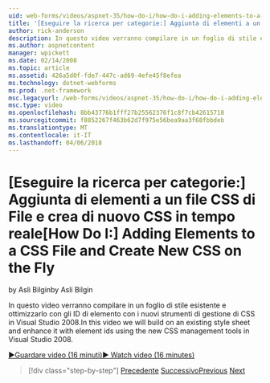 ```yaml
---
uid: web-forms/videos/aspnet-35/how-do-i/how-do-i-adding-elements-to-a-css-file-and-create-new-css-on-the-fly
title: '[Eseguire la ricerca per categorie:] Aggiunta di elementi a un file CSS di File e creare di nuovo CSS in tempo reale | Documenti Microsoft'
author: rick-anderson
description: In questo video verranno compilare in un foglio di stile esistente e ottimizzarlo con gli ID di elemento con i nuovi strumenti di gestione di CSS in Visual Studio 2008.
ms.author: aspnetcontent
manager: wpickett
ms.date: 02/14/2008
ms.topic: article
ms.assetid: 426a5d0f-fde7-447c-ad69-4efe45f8efea
ms.technology: dotnet-webforms
ms.prod: .net-framework
msc.legacyurl: /web-forms/videos/aspnet-35/how-do-i/how-do-i-adding-elements-to-a-css-file-and-create-new-css-on-the-fly
msc.type: video
ms.openlocfilehash: 8bb43776b1fff27b25562376f1c8f7cb42615718
ms.sourcegitcommit: f8852267f463b62d7f975e56bea9aa3f68fbbdeb
ms.translationtype: MT
ms.contentlocale: it-IT
ms.lasthandoff: 04/06/2018
---
```

<a name="how-do-i-adding-elements-to-a-css-file-and-create-new-css-on-the-fly"></a><span data-ttu-id="11b1e-103">[Eseguire la ricerca per categorie:] Aggiunta di elementi a un file CSS di File e crea di nuovo CSS in tempo reale</span><span class="sxs-lookup"><span data-stu-id="11b1e-103">[How Do I:] Adding Elements to a CSS File and Create New CSS on the Fly</span></span>
====================
<span data-ttu-id="11b1e-104">by Asli Bilgin</span><span class="sxs-lookup"><span data-stu-id="11b1e-104">by Asli Bilgin</span></span>

<span data-ttu-id="11b1e-105">In questo video verranno compilare in un foglio di stile esistente e ottimizzarlo con gli ID di elemento con i nuovi strumenti di gestione di CSS in Visual Studio 2008.</span><span class="sxs-lookup"><span data-stu-id="11b1e-105">In this video we will build on an existing style sheet and enhance it with element ids using the new CSS management tools in Visual Studio 2008.</span></span>

[<span data-ttu-id="11b1e-106">&#9654;Guardare video (16 minuti)</span><span class="sxs-lookup"><span data-stu-id="11b1e-106">&#9654; Watch video (16 minutes)</span></span>](https://channel9.msdn.com/Blogs/ASP-NET-Site-Videos/how-do-i-adding-elements-to-a-css-file-and-create-new-css-on-the-fly)

> [!div class="step-by-step"]
> <span data-ttu-id="11b1e-107">[Precedente](how-do-i-working-with-visual-studio-2008-net-framework.md)
> [Successivo](how-do-i-advance-cascading-style-sheet-features-and-management.md)</span><span class="sxs-lookup"><span data-stu-id="11b1e-107">[Previous](how-do-i-working-with-visual-studio-2008-net-framework.md)
[Next](how-do-i-advance-cascading-style-sheet-features-and-management.md)</span></span>
